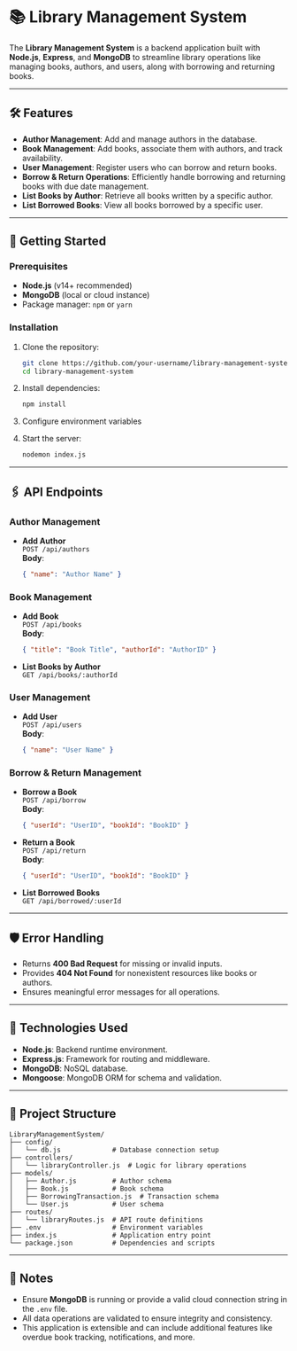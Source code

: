 # 📚 Library Management System  

The **Library Management System** is a backend application built with **Node.js**, **Express**, and **MongoDB** to streamline library operations like managing books, authors, and users, along with borrowing and returning books.

---

## 🛠 Features  

- **Author Management**: Add and manage authors in the database.  
- **Book Management**: Add books, associate them with authors, and track availability.  
- **User Management**: Register users who can borrow and return books.  
- **Borrow & Return Operations**: Efficiently handle borrowing and returning books with due date management.  
- **List Books by Author**: Retrieve all books written by a specific author.  
- **List Borrowed Books**: View all books borrowed by a specific user.  

---

## 🚀 Getting Started  

### Prerequisites  

- **Node.js** (v14+ recommended)  
- **MongoDB** (local or cloud instance)  
- Package manager: `npm` or `yarn`  

### Installation  

1. Clone the repository:  
   ```bash  
   git clone https://github.com/your-username/library-management-system.git  
   cd library-management-system  
   ```  

2. Install dependencies:  
   ```bash  
   npm install  
   ```  

3. Configure environment variables

4. Start the server:  
   ```bash  
   nodemon index.js  
   ```  

---

## 🖇 API Endpoints  

### **Author Management**  
- **Add Author**  
  `POST /api/authors`  
  **Body**:  
  ```json  
  { "name": "Author Name" }  
  ```  

### **Book Management**  
- **Add Book**  
  `POST /api/books`  
  **Body**:  
  ```json  
  { "title": "Book Title", "authorId": "AuthorID" }  
  ```  

- **List Books by Author**  
  `GET /api/books/:authorId`  

### **User Management**  
- **Add User**  
  `POST /api/users`  
  **Body**:  
  ```json  
  { "name": "User Name" }  
  ```  

### **Borrow & Return Management**  
- **Borrow a Book**  
  `POST /api/borrow`  
  **Body**:  
  ```json  
  { "userId": "UserID", "bookId": "BookID" }  
  ```  

- **Return a Book**  
  `POST /api/return`  
  **Body**:  
  ```json  
  { "userId": "UserID", "bookId": "BookID" }  
  ```  

- **List Borrowed Books**  
  `GET /api/borrowed/:userId`  

---

## 🛡 Error Handling  

- Returns **400 Bad Request** for missing or invalid inputs.  
- Provides **404 Not Found** for nonexistent resources like books or authors.  
- Ensures meaningful error messages for all operations.  

---

## 🌟 Technologies Used  

- **Node.js**: Backend runtime environment.  
- **Express.js**: Framework for routing and middleware.  
- **MongoDB**: NoSQL database.  
- **Mongoose**: MongoDB ORM for schema and validation.  

---

## 📂 Project Structure  

```plaintext  
LibraryManagementSystem/  
├── config/  
│   └── db.js             # Database connection setup  
├── controllers/  
│   └── libraryController.js  # Logic for library operations  
├── models/  
│   ├── Author.js         # Author schema  
│   ├── Book.js           # Book schema  
│   ├── BorrowingTransaction.js  # Transaction schema  
│   └── User.js           # User schema  
├── routes/  
│   └── libraryRoutes.js  # API route definitions  
├── .env                  # Environment variables  
├── index.js              # Application entry point  
└── package.json          # Dependencies and scripts  
```  

---

## 📝 Notes  

- Ensure **MongoDB** is running or provide a valid cloud connection string in the `.env` file.  
- All data operations are validated to ensure integrity and consistency.  
- This application is extensible and can include additional features like overdue book tracking, notifications, and more.  
